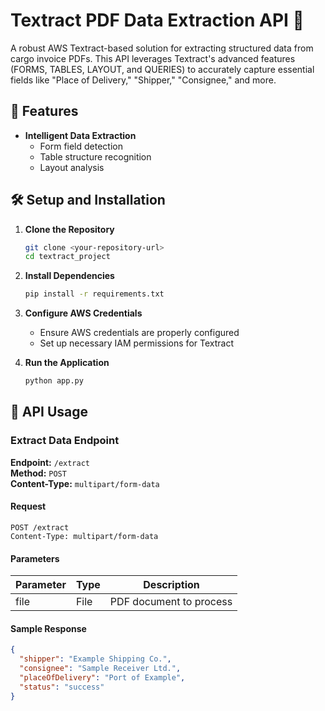 # Textract PDF Data Extraction API 📄

A robust AWS Textract-based solution for extracting structured data from cargo invoice PDFs. This API leverages Textract's advanced features (FORMS, TABLES, LAYOUT, and QUERIES) to accurately capture essential fields like "Place of Delivery," "Shipper," "Consignee," and more.

## 🚀 Features

- **Intelligent Data Extraction**
  - Form field detection
  - Table structure recognition
  - Layout analysis



## 🛠️ Setup and Installation

1. **Clone the Repository**
   ```bash
   git clone <your-repository-url>
   cd textract_project
   ```

2. **Install Dependencies**
   ```bash
   pip install -r requirements.txt
   ```

3. **Configure AWS Credentials**
   - Ensure AWS credentials are properly configured
   - Set up necessary IAM permissions for Textract

4. **Run the Application**
   ```bash
   python app.py
   ```

## 🔌 API Usage

### Extract Data Endpoint

**Endpoint:** `/extract`  
**Method:** `POST`  
**Content-Type:** `multipart/form-data`

#### Request
```http
POST /extract
Content-Type: multipart/form-data
```

#### Parameters
| Parameter | Type | Description |
|-----------|------|-------------|
| file | File | PDF document to process |

#### Sample Response
```json
{
  "shipper": "Example Shipping Co.",
  "consignee": "Sample Receiver Ltd.",
  "placeOfDelivery": "Port of Example",
  "status": "success"
}
```


